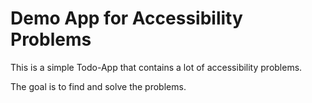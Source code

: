 # Demo App for Accessibility Problems

This is a simple Todo-App that contains a lot of accessibility problems. 

The goal is to find and solve the problems.
